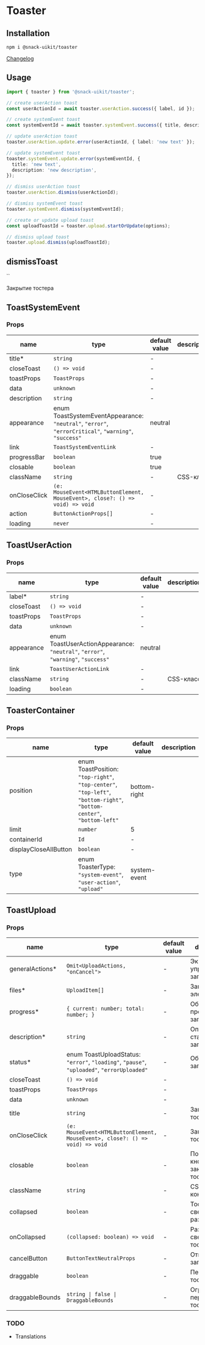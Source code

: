 # Toaster

## Installation

`npm i @snack-uikit/toaster`

[Changelog](./CHANGELOG.md)

## Usage

```typescript
import { toaster } from '@snack-uikit/toaster';

// create userAction toast
const userActionId = await toaster.userAction.success({ label, id });

// create systemEvent toast
const systemEventId = await toaster.systemEvent.success({ title, description, id });

// update userAction toast
toaster.userAction.update.error(userActionId, { label: 'new text' });

// update systemEvent toast
toaster.systemEvent.update.error(systemEventId, {
  title: 'new text',
  description: 'new description',
});

// dismiss userAction toast
toaster.userAction.dismiss(userActionId);

// dismiss systemEvent toast
toaster.systemEvent.dismiss(systemEventId);

// create or update upload toast
const uploadToastId = toaster.upload.startOrUpdate(options);

// dismiss upload toast
toaster.upload.dismiss(uploadToastId);
```

[//]: DOCUMENTATION_SECTION_START
[//]: THIS_SECTION_IS_AUTOGENERATED_PLEASE_DONT_EDIT_IT
## dismissToast
`` 

Закрытие тостера
## ToastSystemEvent
### Props
| name | type | default value | description |
|------|------|---------------|-------------|
| title* | `string` | - |  |
| closeToast | `() => void` | - |  |
| toastProps | `ToastProps` | - |  |
| data | `unknown` | - |  |
| description | `string` | - |  |
| appearance | enum ToastSystemEventAppearance: `"neutral"`, `"error"`, `"errorCritical"`, `"warning"`, `"success"` | neutral |  |
| link | `ToastSystemEventLink` | - |  |
| progressBar | `boolean` | true |  |
| closable | `boolean` | true |  |
| className | `string` | - | CSS-класс |
| onCloseClick | `(e: MouseEvent<HTMLButtonElement, MouseEvent>, close?: () => void) => void` | - |  |
| action | `ButtonActionProps[]` | - |  |
| loading | `never` | - |  |
## ToastUserAction
### Props
| name | type | default value | description |
|------|------|---------------|-------------|
| label* | `string` | - |  |
| closeToast | `() => void` | - |  |
| toastProps | `ToastProps` | - |  |
| data | `unknown` | - |  |
| appearance | enum ToastUserActionAppearance: `"neutral"`, `"error"`, `"warning"`, `"success"` | neutral |  |
| link | `ToastUserActionLink` | - |  |
| className | `string` | - | CSS-класс |
| loading | `boolean` | - |  |
## ToasterContainer
### Props
| name | type | default value | description |
|------|------|---------------|-------------|
| position | enum ToastPosition: `"top-right"`, `"top-center"`, `"top-left"`, `"bottom-right"`, `"bottom-center"`, `"bottom-left"` | bottom-right |  |
| limit | `number` | 5 |  |
| containerId | `Id` | - |  |
| displayCloseAllButton | `boolean` | - |  |
| type | enum ToasterType: `"system-event"`, `"user-action"`, `"upload"` | system-event |  |
## ToastUpload
### Props
| name | type | default value | description |
|------|------|---------------|-------------|
| generalActions* | `Omit<UploadActions, "onCancel">` | - | Экшены для управления загрузкой |
| files* | `UploadItem[]` | - | Загружаемые элементы |
| progress* | `{ current: number; total: number; }` | - | Общий прогресс загрузки |
| description* | `string` | - | Описание статуса загрузки |
| status* | enum ToastUploadStatus: `"error"`, `"loading"`, `"pause"`, `"uploaded"`, `"errorUploaded"` | - | Общий статус загрузки |
| closeToast | `() => void` | - |  |
| toastProps | `ToastProps` | - |  |
| data | `unknown` | - |  |
| title | `string` | - | Заголовок тостера |
| onCloseClick | `(e: MouseEvent<HTMLButtonElement, MouseEvent>, close?: () => void) => void` | - | Закрыть тостер |
| closable | `boolean` | - | Показывать кнопку закрытия тостера |
| className | `string` | - | CSS-класс контейнера |
| collapsed | `boolean` | - | Тостер свернут/развернут |
| onCollapsed | `(collapsed: boolean) => void` | - | Развернуть/свернуть тостер |
| cancelButton | `ButtonTextNeutralProps` | - | Отмена всей загрузки |
| draggable | `boolean` | - | Перемещение тостера |
| draggableBounds | `string \| false \| DraggableBounds` | - | Ограничения перемещения тостера |


[//]: DOCUMENTATION_SECTION_END

### TODO

- Translations
